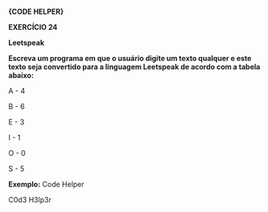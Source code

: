 **{CODE HELPER}**

**EXERCÍCIO 24**

**Leetspeak**

**Escreva um programa em que o usuário digite um texto qualquer e este texto seja convertido para a linguagem Leetspeak de acordo com a tabela abaixo:**

A - 4

B - 6

E - 3

I - 1

O - 0

S - 5

**Exemplo:**
Code Helper

C0d3 H3lp3r
